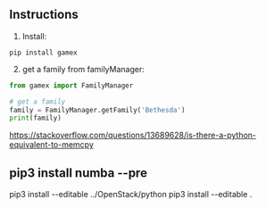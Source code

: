 ## Instructions

1. Install:

```
pip install gamex
```

2. get a family from familyManager:

```python
from gamex import FamilyManager

# get a family
family = FamilyManager.getFamily('Bethesda')
print(family)
```
https://stackoverflow.com/questions/13689628/is-there-a-python-equivalent-to-memcpy

## pip3 install numba --pre
pip3 install --editable ../OpenStack/python
pip3 install --editable .